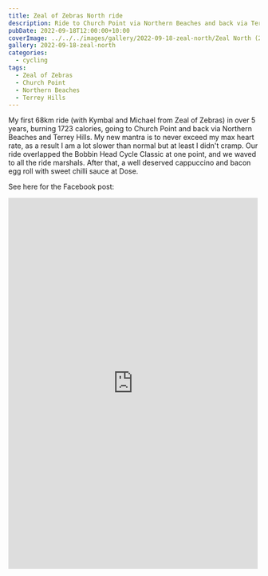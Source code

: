 ```yaml
---
title: Zeal of Zebras North ride
description: Ride to Church Point via Northern Beaches and back via Terrey Hills
pubDate: 2022-09-18T12:00:00+10:00
coverImage: ../../../images/gallery/2022-09-18-zeal-north/Zeal North (2).jpeg
gallery: 2022-09-18-zeal-north
categories:
  - cycling
tags:
  - Zeal of Zebras
  - Church Point
  - Northern Beaches
  - Terrey Hills
---
```


My first 68km ride (with Kymbal and Michael from Zeal of Zebras) in over 5 years, burning 1723 calories, going to Church Point and back via Northern Beaches and Terrey Hills. My new mantra is to never exceed my max heart rate, as a result I am a lot slower than normal but at least I didn't cramp. Our ride overlapped the Bobbin Head Cycle Classic at one point, and we waved to all the ride marshals. After that, a well deserved cappuccino and bacon egg roll with sweet chilli sauce at Dose.

See here for the Facebook post:

<iframe src="https://www.facebook.com/plugins/post.php?href=https%3A%2F%2Fwww.facebook.com%2Fchris1.tham%2Fposts%2Fpfbid0HNVLktM5KMshLrW6WXtAdp93WfFkoAxUyPWumgxSmQu2C9HpEVu3qTExWLSnunaNl&show_text=true&width=500" width="500" height="742" style="border:none;overflow:hidden" scrolling="no" frameborder="0" allowfullscreen="true" allow="autoplay; clipboard-write; encrypted-media; picture-in-picture; web-share"></iframe>
